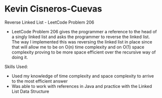 # Kevin Cisneros-Cuevas

Reverse Linked List - LeetCode Problem 206
- LeetCode Problem 206 gives the programmer a reference to the head of a singly linked list and
asks the programmer to reverse the linked list. The way I implemented this was reversing the linked list in place
since that will allow me to be on O(n) time complexity and on O(1) space complexity proving to be more space efficient
over the recursive way of doing it.

Skills Used:
- Used my knowledge of time complexity and space complexity to arrive to the most efficient answer
- Was able to work with references in Java and practice with the Linked List Data Structure